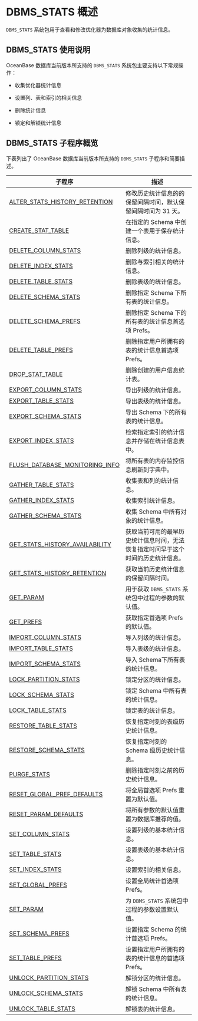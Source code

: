 # DBMS_STATS 概述 

`DBMS_STATS` 系统包用于查看和修改优化器为数据库对象收集的统计信息。

## DBMS_STATS 使用说明 

OceanBase 数据库当前版本所支持的 `DBMS_STATS` 系统包主要支持以下常规操作：

* 收集优化器统计信息 

* 设置列、表和索引的相关信息 

* 删除统计信息

* 锁定和解锁统计信息


## DBMS_STATS 子程序概览 

下表列出了 OceanBase 数据库当前版本所支持的 `DBMS_STATS` 子程序和简要描述。

|                                    **子程序**                                 |                  **描述**                |
|-------------------------------------------------------------------------------|------------------------------------------|
| [ALTER_STATS_HISTORY_RETENTION](2.alter-stats-history-retention.md)  | 修改历史统计信息的的保留间隔时间，默认保留间隔时间为 31 天。         |
| [CREATE_STAT_TABLE](3.create-stat-table.md)              | 在指定的 Schema 中创建一个表用于保存统计信息。              |
| [DELETE_COLUMN_STATS](4.delete-column-stats.md)            | 删除列级的统计信息。                               |
| [DELETE_INDEX_STATS](5.delete-index-stats.md)             | 删除与索引相关的统计信息。                            |
| [DELETE_TABLE_STATS](6.delete-table-stats.md)             | 删除表级的统计信息。                               |
| [DELETE_SCHEMA_STATS](7.delete—schema-stats.md)            | 删除指定 Schema 下所有表的统计信息。                   |
| [DELETE_SCHEMA_PREFS](8.delete_schema_prefs.md)            | 删除指定 Schema 下的所有表的统计信息首选项 Prefs。         |
| [DELETE_TABLE_PREFS](9.delete_table_prefs.md)             | 删除指定用户所拥有的表的统计信息首选项 Prefs。               |
| [DROP_STAT_TABLE](10.drop-stat-table.md)                | 删除创建的用户信息统计表。                            |
| [EXPORT_COLUMN_STATS](12.export_column_stats.md)            | 导出列级的统计信息。                               |
| [EXPORT_TABLE_STATS](13.export-table-stats.md)             | 导出表级的统计信息。                               |
| [EXPORT_SCHEMA_STATS](14.export-schema-stats.md)            | 导出 Schema 下的所有表的统计信息。                    |
| [EXPORT_INDEX_STATS](11.export_index_stats.md)             | 检索指定索引的统计信息并存储在统计信息表中。                   |
| [FLUSH_DATABASE_MONITORING_INFO](15.flush-database-monitoring-info.md) | 将所有表的内存监控信息刷新到字典中。                       |
| [GATHER_TABLE_STATS](17.gather-table-stats.md)             | 收集表和列的统计信息。                              |
| [GATHER_INDEX_STATS](16.gather-index-stats.md)             | 收集索引统计信息。                                |
| [GATHER_SCHEMA_STATS](18.gather-schema-stats.md)            | 收集 Schema 中所有对象的统计信息。                    |
| [GET_STATS_HISTORY_AVAILABILITY](19.get-stats-history-availability.md) | 获取当前可用的最早历史统计信息时间，无法恢复指定时间早于这个时间的历史统计信息。 |
| [GET_STATS_HISTORY_RETENTION](20.get-stats-history-retention.md)    | 获取当前历史统计信息的保留间隔时间。                       |
| [GET_PARAM](21.get-param.md)                      | 用于获取 `DBMS_STATS` 系统包中过程的参数的默认值。         |
| [GET_PREFS](22.get-prefs.md)                      | 获取指定首选项 Prefs 的默认值。                      |
| [IMPORT_COLUMN_STATS](24.import-column-stats.md)            | 导入列级的统计信息。                               |
| [IMPORT_TABLE_STATS](25.import-table-stats.md)             | 导入表级的统计信息。                               |
| [IMPORT_SCHEMA_STATS](26.import-schema-stats.md)            | 导入 Schema下所有表的统计信息。                      |
| [LOCK_PARTITION_STATS](27.lock-partition-stats.md)           | 锁定分区的统计信息。                               |
| [LOCK_SCHEMA_STATS](28.lock-schema-stats.md)              | 锁定 Schema 中所有表的统计信息。                     |
| [LOCK_TABLE_STATS](29.lock-table-stats.md)               | 锁定表的统计信息。                                |
| [RESTORE_TABLE_STATS](30.restore-table-stats.md)            | 恢复指定时刻的表级历史统计信息。                         |
| [RESTORE_SCHEMA_STATS](31.restore-schema-stats.md)           | 恢复指定时刻的 Schema 级历史统计信息。                  |
| [PURGE_STATS](34.purge-stats.md)                    | 删除指定时刻之前的历史统计信息。                         |
| [RESET_GLOBAL_PREF_DEFAULTS](32.reset-global-pref-defaults.md)     | 将全局首选项  Prefs 重置为默认值。                    |
| [RESET_PARAM_DEFAULTS](33.reset-param-defaults.md)           | 将所有参数的默认值重置为数据库推荐的值。                     |
| [SET_COLUMN_STATS](35.set-column-stats.md)               | 设置列级的基本统计信息。                             |
| [SET_TABLE_STATS](37.set-table-stats.md)                | 设置表级的基本统计信息。                             |
| [SET_INDEX_STATS](36.set-index-stats.md)                | 设置索引的相关信息。                               |
| [SET_GLOBAL_PREFS](38.set-global-prefs.md)               | 设置全局统计首选项 Prefs。                         |
| [SET_PARAM](39.set-param.md)                      | 为 `DBMS_STATS` 系统包中过程的参数设置默认值。           |
| [SET_SCHEMA_PREFS](40.set-schema-prefs.md)               | 设置指定 Schema 的统计首选项 Prefs。            |
| [SET_TABLE_PREFS](41.set-table-prefs.md)                | 设置指定用户所拥有的表的统计信息的首选项 Prefs。              |
| [UNLOCK_PARTITION_STATS](42.unlock-partition-stats-oracle.md)         | 解锁分区的统计信息。                               |
| [UNLOCK_SCHEMA_STATS](43.unlock-schema-stats.md)            | 解锁 Schema 中所有表的统计信息。                     |
| [UNLOCK_TABLE_STATS](44.unlock-table-stats.md)             | 解锁表的统计信息。                                |


